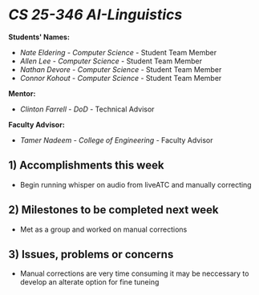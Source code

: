 # *CS 25-346 AI-Linguistics*

**Students' Names:**

- *Nate Eldering* - *Computer Science* - Student Team Member
- *Allen Lee*     - *Computer Science* - Student Team Member
- *Nathan Devore* - *Computer Science* - Student Team Member
- *Connor Kohout* - *Computer Science* - Student Team Member

**Mentor:**

- *Clinton Farrell*    - *DoD* - Technical Advisor

**Faculty Advisor:**

- *Tamer Nadeem* - *College of Engineering* - Faculty Advisor

## 1) Accomplishments this week ##
   - Begin running whisper on audio from liveATC and manually correcting

## 2) Milestones to be completed next week ##
   - Met as a group and worked on manual corrections

## 3) Issues, problems or concerns ##
   - Manual corrections are very time consuming it may be neccessary to develop an alterate option for fine tuneing